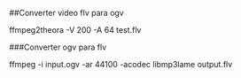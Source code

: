 ##Converter video flv para ogv

ffmpeg2theora -V 200 -A 64 test.flv

###Converter ogv para flv

ffmpeg -i input.ogv -ar 44100 -acodec libmp3lame output.flv




